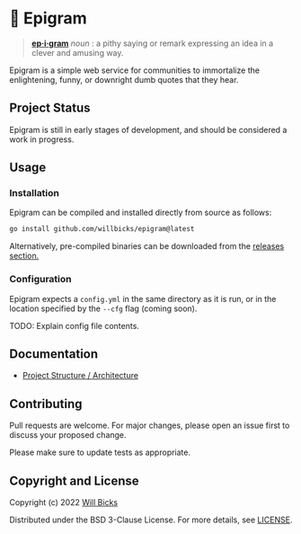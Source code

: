 # 💬 Epigram 

> **[ep·i·gram][wikipedia]** *noun*
: a pithy saying or remark expressing an idea in a clever and amusing way.

Epigram is a simple web service for communities to immortalize the enlightening, funny, or downright dumb quotes that they hear.


[wikipedia]: https://en.wikipedia.org/wiki/Epigram

## Project Status

Epigram is still in early stages of development, and should be considered a work in progress.

## Usage

### Installation

Epigram can be compiled and installed directly from source as follows:

```bash
go install github.com/willbicks/epigram@latest
```

Alternatively, pre-compiled binaries can be downloaded from the [releases section.](#TODO)

### Configuration

Epigram expects a `config.yml` in the same directory as it is run, or in the location specified by the `--cfg` flag (coming soon).

TODO: Explain config file contents.

## Documentation

- [Project Structure / Architecture](docs/structure.md)

## Contributing

Pull requests are welcome. For major changes, please open an issue first to discuss your proposed change.

Please make sure to update tests as appropriate.

## Copyright and License

Copyright (c) 2022 [Will Bicks](https://www.willbicks.com)

Distributed under the BSD 3-Clause License. For more details, see [LICENSE](LICENSE).
